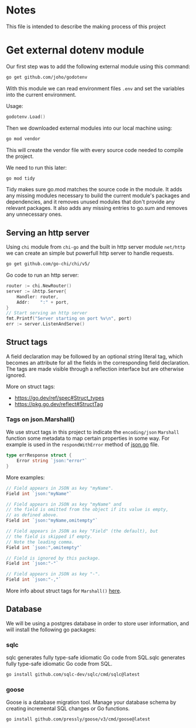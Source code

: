 # Notes

This file is intended to describe the making process of this 
project

# Get external dotenv module

Our first step was to add the following external module using this 
command:

```bash
go get github.com/joho/godotenv
```

With this module we can read environment files `.env` and set the 
variables into 
the current environment.

Usage: 

```go
godotenv.Load()
```

Then we downloaded external modules into our local machine using:

```bash
go mod vendor
```

This will create the vendor file with every source code needed to 
compile the project.

We need to run this later:

```bash
go mod tidy
```

Tidy makes sure go.mod matches the source code in the module.
It adds any missing modules necessary to build the current module's
packages and dependencies, and it removes unused modules that
don't provide any relevant packages. It also adds any missing entries
to go.sum and removes any unnecessary ones.

## Serving an http server

Using `chi` module from `chi-go` and the built in http server module
`net/http` we can create an simple but powerfull http server to handle
requests.

```bash
go get github.com/go-chi/chi/v5/
```

Go code to run an http server:

```go
router := chi.NewRouter()
server := &http.Server{
    Handler: router,
    Addr:    ":" + port,
}
// Start serving an http server
fmt.Printf("Server starting on port %v\n", port)
err := server.ListenAndServe()
```

## Struct tags

A field declaration may be followed by an optional string literal tag, which becomes an attribute for all the fields in the corresponding field declaration. The tags are made visible through a reflection interface but are otherwise ignored.

More on struct tags: 
- https://go.dev/ref/spec#Struct_types
- https://pkg.go.dev/reflect#StructTag

### Tags on json.Marshall()

We use struct tags in this project to indicate the `encoding/json` `Marshall` function some metadata to map certain properties
in some way. For example is used in the `respondWithError` method of [json.go](./json.go) file.

```go
type errResponse struct {
	Error string `json:"error"`
}
```

More examples:

```go
// Field appears in JSON as key "myName".
Field int `json:"myName"`

// Field appears in JSON as key "myName" and
// the field is omitted from the object if its value is empty,
// as defined above.
Field int `json:"myName,omitempty"`

// Field appears in JSON as key "Field" (the default), but
// the field is skipped if empty.
// Note the leading comma.
Field int `json:",omitempty"`

// Field is ignored by this package.
Field int `json:"-"`

// Field appears in JSON as key "-".
Field int `json:"-,"`
```

More info about struct tags for `Marshall()` [here](https://pkg.go.dev/encoding/json#Marshal).

## Database

We will be using a postgres database in order to store user information, and will install the following go packages:

### sqlc

sqlc generates fully type-safe idiomatic Go code from SQL.sqlc generates fully type-safe idiomatic Go code from SQL.

```bash
go install github.com/sqlc-dev/sqlc/cmd/sqlc@latest
```

### goose

Goose is a database migration tool. Manage your database schema by creating incremental SQL changes or Go functions.

```bash
go install github.com/pressly/goose/v3/cmd/goose@latest
```